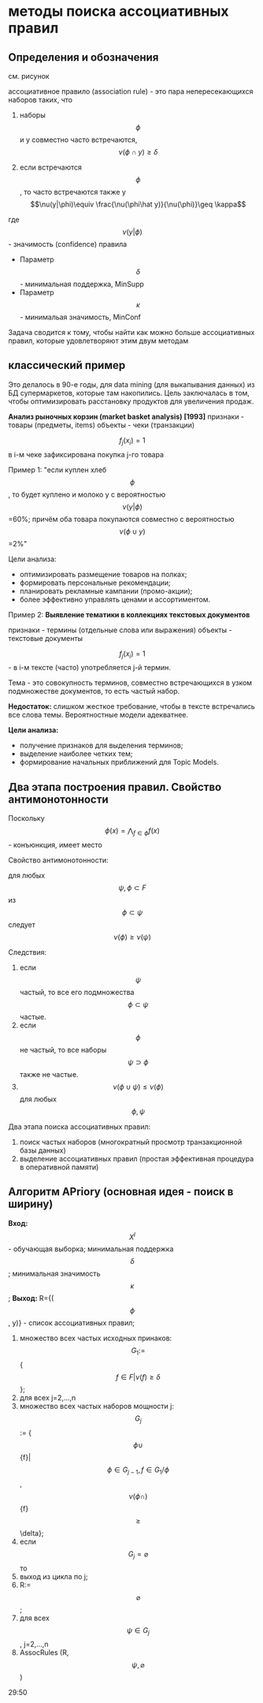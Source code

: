 # методы поиска ассоциативных правил 

## Определения и обозначения

см. рисунок

ассоциативное правило (association rule) - это пара непересекающихся наборов таких, что 
1) наборы $$\phi$$ и y совместно часто встречаются,
$$\nu(\phi \cap y)\geq \delta$$

2) если встречаются $$\phi$$, то часто встречаются также y
$$\nu(y|\phi)\equiv \frac{\nu(\phi\hat y)}{\nu(\phi)}\geq \kappa$$

где $$\nu(y|\phi)$$ - значимость (confidence) правила
* Параметр $$\delta$$ - минимальная поддержка, MinSupp
* Параметр $$\kappa$$ - минимальая значимость, MinConf

Задача сводится к тому, чтобы найти как можно больше ассоциативных правил, которые удовлетворяют этим двум методам

## классический пример
Это делалось в 90-е годы, для data mining (для выкапывания данных) из БД супермаркетов, которые там накопились. Цель заключалась в том, чтобы оптимизировать расстановку продуктов для увеличения продаж. 

**Анализ рыночных корзин (market basket analysis) [1993]**
признаки - товары (предметы, items)
объекты - чеки (транзакции)

$$f_{j}(x_{i}) = 1$$ в i-м чеке зафиксирована покупка j-го товара

Пример 1: "если куплен хлеб $$\phi$$, то будет куплено и молоко y  с вероятностью $$\nu(y|\phi)$$=60%; причём оба товара покупаются совместно с вероятностью $$\nu(\phi\cup y)$$=2%"

Цели анализа:
* оптимизировать размещение товаров на полках;
* формировать персональные рекомендации;
* планировать рекламные кампании (промо-акции);
* более эффективно управлять ценами и ассортиментом.


Пример 2: **Выявление тематики в коллекциях текстовых документов**

признаки - термины (отдельные слова или выражения)
объекты - текстовые документы

$$f_{j}(x_{i})=1$$ - в i-м тексте (часто) употребляется j-й термин.

Тема - это совокупность терминов, совместно встречающихся в узком подмножестве документов, то есть частый набор. 

**Недостаток:** слишком жесткое требование, чтобы в тексте встречались все слова темы. Вероятностные модели адекватнее.

**Цели анализа:**

* получение признаков для выделения терминов;
* выделение наиболее четких тем;
* формирование начальных приближений для Topic Models. 

## Два этапа построения правил. Свойство антимонотонности

Поскольку $$\phi(x)=\bigwedge_{f\in \phi} f(x)$$ - конъюнкция, имеет место

Свойство антимонотонности:

для любых $$\psi, \phi \subset F$$ из $$\phi \subset \psi$$ следует $$\nu(\phi)\geq \nu(\psi)$$

Следствия:
1) если $$\psi$$ частый, то все его подмножества $$\phi \subset \psi$$ частые.
2) если $$\phi$$ не частый, то все наборы $$\psi \supset \phi$$ также не частые. 
3) $$\nu(\phi \cup \psi)\leq \nu(\phi)$$ для любых $$\phi, \psi$$

Два этапа поиска ассоциативных правил:
1) поиск частых наборов (многократный просмотр транзакционной базы данных)
2) выделение ассоциативных правил (простая эффективная процедура в оперативной памяти)

## Алгоритм APriory (основная идея - поиск в ширину)

**Вход:** $$X^{l}$$ - обучающая выборка; минимальная поддержка $$\delta$$; минимальная значимость $$\kappa$$;
**Выход:** R={($$\phi$$, y)} - список ассоциативных правил;

1) множество всех частых исходных принаков:
$$G_{1}:=$${$$f\in F|\nu(f)\geq \delta$$};
2) для всех j=2,...,n
3) множество всех частых наборов мощности j:
$$G_{j}$$:= {$$\phi \cup$${f}|$$\phi\in G_{j-1}, f\in G_{1}/\phi$$,$$\nu(\phi\cap)$${f}$$\geq$$\delta};
4) если $$G_{j}=\varnothing$$ то
5) выход из цикла по j;
6) R:=$$\varnothing$$;
7) для всех $$\psi\in G_{j}$$, j=2,...,n
8) AssocRules (R, $$\psi, \varnothing$$)


29:50










